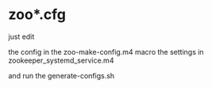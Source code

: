 
# zoo*.cfg

just edit 

the config in the zoo-make-config.m4 macro 
the settings in zookeeper_systemd_service.m4

and run the generate-configs.sh
